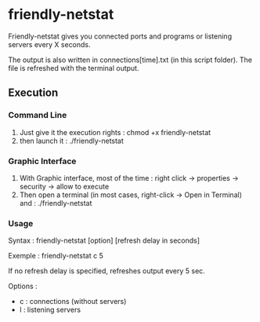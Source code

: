 # friendly-netstat

Friendly-netstat gives you connected ports and programs or listening servers every X seconds.

The output is also written in connections[time].txt (in this script folder). The file is refreshed with the terminal output.

## Execution
### Command Line
1. Just give it the execution rights : chmod +x friendly-netstat
2. then launch it : ./friendly-netstat

### Graphic Interface
1. With Graphic interface, most of the time : right click → properties → security → allow to execute
2. Then open a terminal (in most cases, right-click → Open in Terminal) and : ./friendly-netstat


### Usage
Syntax : friendly-netstat [option] [refresh delay in seconds]

Exemple : friendly-netstat c 5

If no refresh delay is specified, refreshes output every 5 sec.

Options :
- c : connections (without servers)
- l : listening servers
